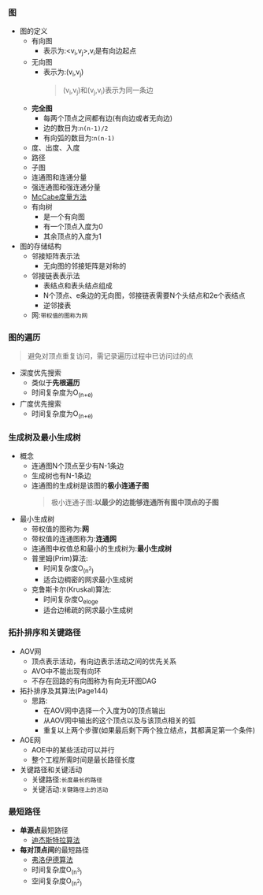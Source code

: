 ### 图
  + 图的定义
    + 有向图
      + 表示为:<v<sub>i</sub>,v<sub>j</sub>>,v<sub>i</sub>是有向边起点
    + 无向图
      + 表示为:(v<sub>i</sub>,v<sub>j</sub>)
        > (v<sub>i</sub>,v<sub>j</sub>)和(v<sub>j</sub>,v<sub>i</sub>)表示为同一条边
    + **完全图**
      + 每两个顶点之间都有边(有向边或者无向边)
      + 边的数目为:`n(n-1)/2`
      + 有向弧的数目为:`n(n-1)`
    + 度、出度、入度
    + 路径
    + 子图
    + 连通图和连通分量
    + 强连通图和强连通分量
    + [McCabe度量方法](https://blog.csdn.net/t_1007/article/details/53034408)
    + 有向树
      + 是一个有向图
      + 有一个顶点入度为0
      + 其余顶点的入度为1
  + 图的存储结构
    + 邻接矩阵表示法
      + 无向图的邻接矩阵是对称的
    + 邻接链表表示法
      + 表结点和表头结点组成
      + N个顶点、e条边的无向图，邻接链表需要N个头结点和2e个表结点
      + 逆邻接表
    + 网:`带权值的图称为网`
### 图的遍历
  > 避免对顶点重复访问，需记录遍历过程中已访问过的点
  + 深度优先搜索
    + 类似于**先根遍历**
    + 时间复杂度为O<sub>(n+e)</sub>
  + 广度优先搜索
    + 时间复杂度为O<sub>(n+e)</sub>
### 生成树及最小生成树
  + 概念
    + 连通图N个顶点至少有N-1条边
    + 生成树也有N-1条边
    + 连通图的生成树是该图的**极小连通子图**
      > 极小连通子图:**以最少的边能够连通所有图中顶点的子图**
  + 最小生成树
    + 带权值的图称为:**网**
    + 带权值的连通图称为:**连通网**
    + 连通图中权值总和最小的生成树为:**最小生成树**
    + 普里姆(Prim)算法:
      + 时间复杂度O<sub>(n<sup>2</sup>)</sub>
      + 适合边稠密的网求最小生成树
    + 克鲁斯卡尔(Kruskal)算法:
      + 时间复杂度O<sub>eloge</sub>
      + 适合边稀疏的网求最小生成树
### 拓扑排序和关键路径
  + AOV网
    + 顶点表示活动，有向边表示活动之间的优先关系
    + AVO中不能出现有向环
    + 不存在回路的有向图称为有向无环图DAG
  + 拓扑排序及其算法(Page144)
    + 思路:
      + 在AOV网中选择一个入度为0的顶点输出
      + 从AOV网中输出的这个顶点以及与该顶点相关的弧
      + 重复以上两个步骤(如果最后剩下两个独立结点，其都满足第一个条件)
  + AOE网
    + AOE中的某些活动可以并行
    + 整个工程所需时间是最长路径长度
  + 关键路径和关键活动
    + 关键路径:`长度最长的路径`
    + 关键活动:`关键路径上的活动`
### 最短路径
  + **单源点**最短路径
    + [迪杰斯特拉算法](https://blog.csdn.net/heroacool/article/details/51014824)
  + **每对顶点间**的最短路径
    + [弗洛伊德算法](https://www.jianshu.com/p/f828ebd17808)
    + 时间复杂度O<sub>(n<sup>3</sup>)</sub>
    + 空间复杂度O<sub>(n<sup>2</sup>)</sub>

